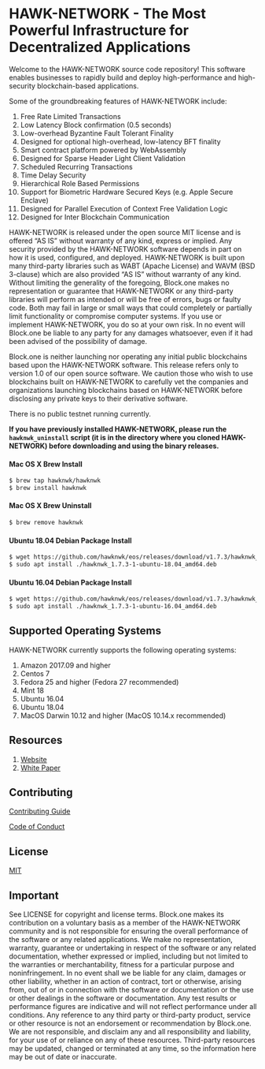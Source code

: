 
# HAWK-NETWORK - The Most Powerful Infrastructure for Decentralized Applications

Welcome to the HAWK-NETWORK source code repository! This software enables businesses to rapidly build and deploy high-performance and high-security blockchain-based applications.

Some of the groundbreaking features of HAWK-NETWORK include:

1. Free Rate Limited Transactions
1. Low Latency Block confirmation (0.5 seconds)
1. Low-overhead Byzantine Fault Tolerant Finality
1. Designed for optional high-overhead, low-latency BFT finality
1. Smart contract platform powered by WebAssembly
1. Designed for Sparse Header Light Client Validation
1. Scheduled Recurring Transactions
1. Time Delay Security
1. Hierarchical Role Based Permissions
1. Support for Biometric Hardware Secured Keys (e.g. Apple Secure Enclave)
1. Designed for Parallel Execution of Context Free Validation Logic
1. Designed for Inter Blockchain Communication

HAWK-NETWORK is released under the open source MIT license and is offered “AS IS” without warranty of any kind, express or implied. Any security provided by the HAWK-NETWORK software depends in part on how it is used, configured, and deployed. HAWK-NETWORK is built upon many third-party libraries such as WABT (Apache License) and WAVM (BSD 3-clause) which are also provided “AS IS” without warranty of any kind. Without limiting the generality of the foregoing, Block.one makes no representation or guarantee that HAWK-NETWORK or any third-party libraries will perform as intended or will be free of errors, bugs or faulty code. Both may fail in large or small ways that could completely or partially limit functionality or compromise computer systems. If you use or implement HAWK-NETWORK, you do so at your own risk. In no event will Block.one be liable to any party for any damages whatsoever, even if it had been advised of the possibility of damage.  

Block.one is neither launching nor operating any initial public blockchains based upon the HAWK-NETWORK software. This release refers only to version 1.0 of our open source software. We caution those who wish to use blockchains built on HAWK-NETWORK to carefully vet the companies and organizations launching blockchains based on HAWK-NETWORK before disclosing any private keys to their derivative software.

There is no public testnet running currently.

**If you have previously installed HAWK-NETWORK, please run the `hawknwk_uninstall` script (it is in the directory where you cloned HAWK-NETWORK) before downloading and using the binary releases.**

#### Mac OS X Brew Install
```sh
$ brew tap hawknwk/hawknwk
$ brew install hawknwk
```
#### Mac OS X Brew Uninstall
```sh
$ brew remove hawknwk
```
#### Ubuntu 18.04 Debian Package Install
```sh
$ wget https://github.com/hawknwk/eos/releases/download/v1.7.3/hawknwk_1.7.3-1-ubuntu-18.04_amd64.deb
$ sudo apt install ./hawknwk_1.7.3-1-ubuntu-18.04_amd64.deb
```
#### Ubuntu 16.04 Debian Package Install
```sh
$ wget https://github.com/hawknwk/eos/releases/download/v1.7.3/hawknwk_1.7.3-1-ubuntu-16.04_amd64.deb
$ sudo apt install ./hawknwk_1.7.3-1-ubuntu-16.04_amd64.deb
```

## Supported Operating Systems
HAWK-NETWORK currently supports the following operating systems:  
1. Amazon 2017.09 and higher
2. Centos 7
3. Fedora 25 and higher (Fedora 27 recommended)
4. Mint 18
5. Ubuntu 16.04
6. Ubuntu 18.04
7. MacOS Darwin 10.12 and higher (MacOS 10.14.x recommended)

## Resources
1. [Website](https://www.hawk.cool)
1. [White Paper](https://hawk.cool/HAWK%20WP-EN0622.pdf)

## Contributing

[Contributing Guide](./CONTRIBUTING.md)

[Code of Conduct](./CONTRIBUTING.md#conduct)

## License

[MIT](./LICENSE)

## Important

See LICENSE for copyright and license terms.  Block.one makes its contribution on a voluntary basis as a member of the HAWK-NETWORK community and is not responsible for ensuring the overall performance of the software or any related applications.  We make no representation, warranty, guarantee or undertaking in respect of the software or any related documentation, whether expressed or implied, including but not limited to the warranties or merchantability, fitness for a particular purpose and noninfringement. In no event shall we be liable for any claim, damages or other liability, whether in an action of contract, tort or otherwise, arising from, out of or in connection with the software or documentation or the use or other dealings in the software or documentation.  Any test results or performance figures are indicative and will not reflect performance under all conditions.  Any reference to any third party or third-party product, service or other resource is not an endorsement or recommendation by Block.one.  We are not responsible, and disclaim any and all responsibility and liability, for your use of or reliance on any of these resources. Third-party resources may be updated, changed or terminated at any time, so the information here may be out of date or inaccurate.
